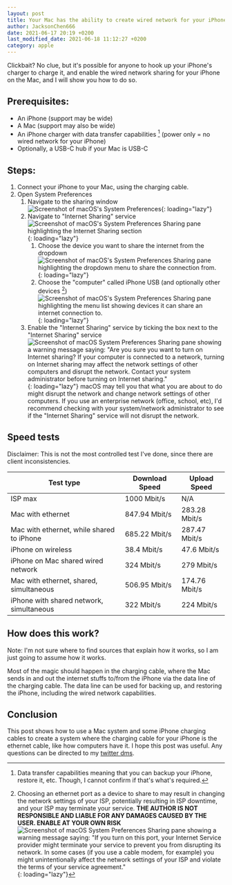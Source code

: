 ```yaml
---
layout: post
title: Your Mac has the ability to create wired network for your iPhone
author: JacksonChen666
date: 2021-06-17 20:19 +0200
last_modified_date: 2021-06-18 11:12:27 +0200
category: apple
---
```

Clickbait? No clue, but it's possible for anyone to hook up your iPhone's charger to charge it, and enable the wired network sharing for your iPhone on the Mac, and I will show you how to do so.

## Prerequisites:
- An iPhone (support may be wide)
- A Mac (support may also be wide)
- An iPhone charger with data transfer capabilities [^1] (power only = no wired network for your iPhone)
- Optionally, a USB-C hub if your Mac is USB-C

## Steps:
1. Connect your iPhone to your Mac, using the charging cable.
2. Open System Preferences
    1. Navigate to the sharing window
    ![Screenshot of macOS's System Preferences](/assets/img/posts/mac-iphone-wired/system-preferences.png){: loading="lazy"}
    2. Navigate to "Internet Sharing" service
        ![Screenshot of macOS's System Preferences Sharing pane highlighting the Internet Sharing section](/assets/img/posts/mac-iphone-wired/internet-sharing-section.png){: loading="lazy"}
        1. Choose the device you want to share the internet from the dropdown
        ![Screenshot of macOS's System Preferences Sharing pane highlighting the dropdown menu to share the connection from.](/assets/img/posts/mac-iphone-wired/internet-sharing-share-from.png){: loading="lazy"}
        2. Choose the "computer" called iPhone USB (and optionally other devices [^2])
        ![Screenshot of macOS's System Preferences Sharing pane highlighting the menu list showing devices it can share an internet connection to.](/assets/img/posts/mac-iphone-wired/internet-sharing-share-to.png){: loading="lazy"}
    3. Enable the "Internet Sharing" service by ticking the box next to the "Internet Sharing" service
    ![Screenshot of macOS System Preferences Sharing pane showing a warning message saying: "Are you sure you want to turn on Internet sharing? If your computer is connected to a network, turning on Internet sharing may affect the network settings of other computers and disrupt the network. Contact your system administrator before turning on Internet sharing."](/assets/img/posts/mac-iphone-wired/network-disruption.png){: loading="lazy"}
    macOS may tell you that what you are about to do might disrupt the network and change network settings of other computers. If you use an enterprise network (office, school, etc), I'd recommend checking with your system/network administrator to see if the "Internet Sharing" service will not disrupt the network.

## Speed tests
Disclaimer: This is not the most controlled test I've done, since there are client inconsistencies.

| Test type | Download Speed | Upload Speed |
|-----------|----------------|--------------|
| ISP max | 1000 Mbit/s | N/A |
| Mac with ethernet | 847.94 Mbit/s | 283.28 Mbit/s |
| Mac with ethernet, while shared to iPhone | 685.22 Mbit/s | 287.47 Mbit/s |
| iPhone on wireless | 38.4 Mbit/s | 47.6 Mbit/s |
| iPhone on Mac shared wired network | 324 Mbit/s | 279 Mbit/s |
| Mac with ethernet, shared, simultaneous | 506.95 Mbit/s | 174.76 Mbit/s |
| iPhone with shared network, simultaneous | 322 Mbit/s | 224 Mbit/s |

<p/>

## How does this work?
Note: I'm not sure where to find sources that explain how it works, so I am just going to assume how it works.

Most of the magic should happen in the charging cable, where the Mac sends in and out the internet stuffs to/from the iPhone via the data line of the charging cable. The data line can be used for backing up, and restoring the iPhone, including the wired network capabilities.

## Conclusion
This post shows how to use a Mac system and some iPhone charging cables to create a system where the charging cable for your iPhone is the ethernet cable, like how computers have it. I hope this post was useful. Any questions can be directed to my [twitter dms](https://twitter.com/messages/compose?recipient_id=909886275741679616).

[^1]: Data transfer capabilities meaning that you can backup your iPhone, restore it, etc. Though, I cannot confirm if that's what's required.
[^2]: Choosing an ethernet port as a device to share to may result in changing the network settings of your ISP, potentially resulting in ISP downtime, and your ISP may terminate your service. **THE AUTHOR IS NOT RESPONSIBLE AND LIABLE FOR ANY DAMAGES CAUSED BY THE USER. ENABLE AT YOUR OWN RISK** ![Screenshot of macOS System Preferences Sharing pane showing a warning message saying: "If you turn on this port, your Internet Service provider might terminate your service to prevent you from disrupting its network. In some cases (if you use a cable modem, for example) you might unintentionally affect the network settings of your ISP and violate the terms of your service agreement."](/assets/img/posts/mac-iphone-wired/isp-disruption.png){: loading="lazy"}